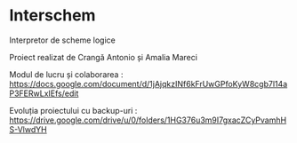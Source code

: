 # Interschem
 Interpretor de scheme logice 


Proiect realizat de Crangă Antonio și Amalia Mareci

Modul de lucru și colaborarea : https://docs.google.com/document/d/1jAjqkzINf6kFrUwGPfoKyW8cgb7l14aP3FERwLxIEfs/edit

Evoluția proiectului cu backup-uri : https://drive.google.com/drive/u/0/folders/1HG376u3m9I7gxacZCyPvamhHS-VlwdYH


